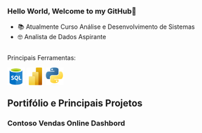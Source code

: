 ### Hello World, Welcome to my GitHub👋
 
- 📚 Atualmente Curso Análise e Desenvolvimento de Sistemas
- 🤓 Analista de Dados Aspirante

##
Principais Ferramentas:
<div style="display: inline_block">
  <img align="center" alt="SQL" height="40" width="40" src="https://github.com/LoranLorenzo/LoranLorenzo/blob/main/Imagens/logoSql.png?raw=trueraw=true">
  <img align="center" alt="Power BI" height="40" width="40" src="https://github.com/LoranLorenzo/LoranLorenzo/blob/main/Imagens/logoPowerBi.png?raw=trueraw=true">
  <img align="center" alt="Python" height="40" width="40" src="https://github.com/LoranLorenzo/LoranLorenzo/blob/main/Imagens/logoPython.png?raw=trueraw=true">
</div>

## Portifólio e Principais Projetos
### Contoso Vendas Online Dashbord
